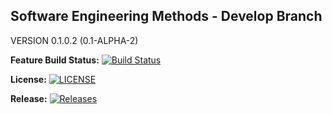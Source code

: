 ## Software Engineering Methods - Develop Branch
VERSION 0.1.0.2 (0.1-ALPHA-2)


**Feature Build Status:**
[![Build Status](https://travis-ci.com/The-Liam-Blair/sem.svg?branch=Feature)](https://travis-ci.com/The-Liam-Blair/sem)


**License:**
[![LICENSE](https://img.shields.io/github/license/The-Liam-Blair/sem.svg?style=flat-square)](https://github.com/The-Liam-Blair/sem/blob/master/LICENSE)

**Release:**
[![Releases](https://img.shields.io/github/release/The-Liam-Blair/sem/all.svg?style=flat-square)](https://github.com/The-Liam-Blair/sem/releases)
